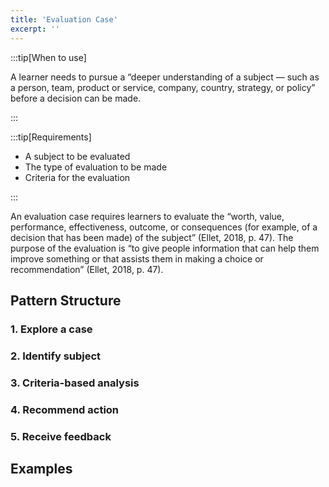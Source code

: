 ```yaml
---
title: 'Evaluation Case'
excerpt: ''
---
```


:::tip[When to use]

A learner needs to pursue a “deeper understanding of a subject — such as a person, team, product or service, company, country, strategy, or policy” before a decision can be made.

:::

:::tip[Requirements]

- A subject to be evaluated
- The type of evaluation to be made
- Criteria for the evaluation

:::

An evaluation case requires learners to evaluate the “worth, value, performance, effectiveness, outcome, or consequences (for example, of a decision that has been made) of the subject” (Ellet, 2018, p. 47). The purpose of the evaluation is “to give people information that can help them improve something or that assists them in making a choice or recommendation” (Ellet, 2018, p. 47).

## Pattern Structure

### 1. Explore a case

### 2. Identify subject

### 3. Criteria-based analysis

### 4. Recommend action

### 5. Receive feedback

## Examples
